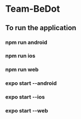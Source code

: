 # Team-BeDot

## To run the application 

### npm run android
### npm run ios
### npm run web

### expo start --android
### expo start --ios
### expo start --web
